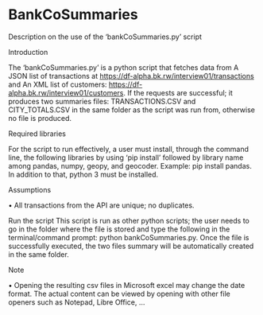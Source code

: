 # BankCoSummaries
Description on the use of the ‘bankCoSummaries.py’ script

Introduction

The ‘bankCoSummaries.py’ is a python script that fetches data from A JSON list of transactions at https://df-alpha.bk.rw/interview01/transactions and An XML list of customers: https://df-alpha.bk.rw/interview01/customers. If the requests are successful; it produces two summaries files: TRANSACTIONS.CSV and CITY_TOTALS.CSV in the same folder as the script was run from, otherwise no file is produced.

Required libraries

For the script to run effectively, a user must install, through the command line, the following libraries by using ‘pip install’ followed by library name among pandas, numpy, geopy, and geocoder. Example: pip install pandas. In addition to that, python 3 must be installed.

Assumptions

•	All transactions from the API are unique; no duplicates.

Run the script
This script is run as other python scripts; the user needs to go in the folder where the file is stored and type the following in the terminal/command prompt: python bankCoSummaries.py. Once the file is successfully executed, the two files summary will be automatically created in the same folder.

Note

•	Opening the resulting csv files in Microsoft excel may change the date format. The actual content can be viewed by opening with other file openers such as Notepad, Libre Office, …
